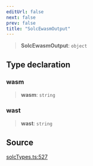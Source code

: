 ```yaml
---
editUrl: false
next: false
prev: false
title: "SolcEwasmOutput"
---
```


> **SolcEwasmOutput**: `object`

## Type declaration

### wasm

> **wasm**: `string`

### wast

> **wast**: `string`

## Source

[solcTypes.ts:527](https://github.com/evmts/tevm-monorepo/blob/main/bundler-packages/solc/src/solcTypes.ts#L527)
